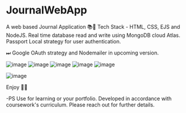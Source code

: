 # JournalWebApp

A web based Journal Application 📚📑
Tech Stack - HTML, CSS, EJS and NodeJS.
Real time database read and write using MongoDB cloud Atlas.
Passport Local strategy for user authentication. 

⏭ Google OAuth strategy and Nodemailer in upcoming version.




![image](https://github.com/dvishal192/JournalWebApp/assets/118332569/cdb8b5cc-5de8-432c-986c-bcca98268453)
![image](https://github.com/dvishal192/JournalWebApp/assets/118332569/4cdf0610-ee8d-4ac7-ac79-e2954d218049)
![image](https://github.com/dvishal192/JournalWebApp/assets/118332569/ae36f84c-3ea6-4082-bf88-4c228dd9f554)
![image](https://github.com/dvishal192/JournalWebApp/assets/118332569/5f082242-98e5-4762-bf1a-f2c1c03b86e5)
![image](https://github.com/dvishal192/JournalWebApp/assets/118332569/bb84d5d0-3dc9-44e3-ad37-acbf03a0b08a)


![image](https://github.com/dvishal192/JournalWebApp/assets/118332569/1a8290a5-0487-4af4-ba69-db0f2a6b24f3)



Enjoy 🎉🎉



-PS Use for learning or your portfolio. Developed in accordance with coursework's curriculum. Please reach out for further details.

